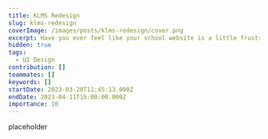 ```yaml
---
title: KLMS Redesign
slug: klms-redesign
coverImage: /images/posts/klms-redesign/cover.png
excerpt: Have you ever feel like your school website is a little frustrating to use?
hidden: true
tags:
  - UI Design
contribution: []
teammates: []
keywords: []
startDate: 2023-03-20T11:45:13.000Z
endDate: 2023-04-11T15:00:00.000Z
importance: 10
---
```


placeholder
